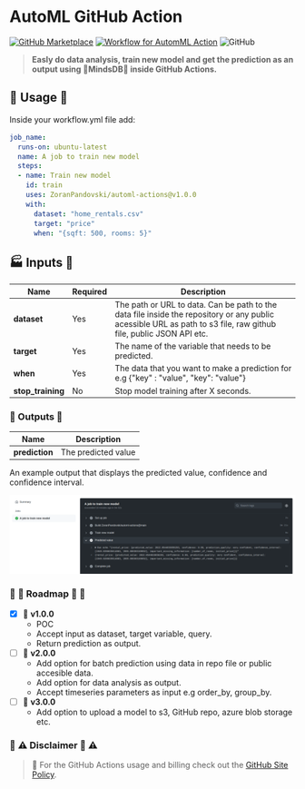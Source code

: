 # AutoML GitHub Action

[![GitHub Marketplace](https://img.shields.io/badge/Marketplace-v1.0.0-undefined.svg?logo=github&logoColor=white&style=flat)](https://github.com/marketplace/actions/autml-workflow)
[![Workflow for AutomML Action](https://github.com/ZoranPandovski/automl-actions/actions/workflows/main.yml/badge.svg?branch=main)](https://github.com/ZoranPandovski/automl-actions/actions/workflows/main.yml)
![GitHub](https://img.shields.io/github/license/ZoranPandovski/automl-actions)

>**Easly do data analysis, train new model and get the prediction as an output using :bear:MindsDB:bear: inside GitHub Actions.**

## :floppy_disk: Usage :electric_plug:

Inside your workflow.yml file add:

```yaml
job_name:
  runs-on: ubuntu-latest
  name: A job to train new model
  steps:
  - name: Train new model
    id: train
    uses: ZoranPandovski/automl-actions@v1.0.0
    with:
      dataset: "home_rentals.csv"
      target: "price"
      when: "{sqft: 500, rooms: 5}"
```

## :factory: Inputs :ship: ##

| Name 	| Required 	| Description 	|  
|---|-	|-	|
|**dataset**| Yes 	| The path or URL to data. Can be path to the data file inside the repository or any public acessible URL as path to s3 file, raw github file, public JSON API etc. 	|
| **target** 	| Yes 	| The name of the variable that needs to be predicted. 	| 
| **when** 	| Yes 	| The data that you want to make a prediction for e.g {"key" : "value", "key": "value"} 	|
| **stop_training** | No 	| Stop model training after X seconds. 	|

### :carousel_horse: Outputs :ferris_wheel:

| Name 	| Description 	|  	  	
|-	|-	|
| **prediction** 	| The predicted value 	|  	

An example output that displays the predicted value, confidence and confidence interval.

![GitHub Action Output](media/gh-action.png)

### :construction_worker:  :construction:  Roadmap :construction_worker:  :construction: 

- [X] :loudspeaker: **v1.0.0**
    * POC
    * Accept input as dataset, target variable, query.
    * Return prediction as output.
- [ ] :tractor: **v2.0.0**
    * Add option for batch prediction using data in repo file or public accesible data.
    * Add option for data analysis as output.
    * Accept timeseries parameters as input e.g order_by, group_by.
- [ ] :truck: **v3.0.0**
    * Add option to upload a model to s3, GitHub repo, azure blob storage etc.

### :checkered_flag: :warning: Disclaimer :checkered_flag: :warning:
> :vertical_traffic_light: For the GitHub Actions usage and billing check out the [GitHub Site Policy](https://docs.github.com/en/github/site-policy/github-additional-product-terms#5-actions-and-packages).
